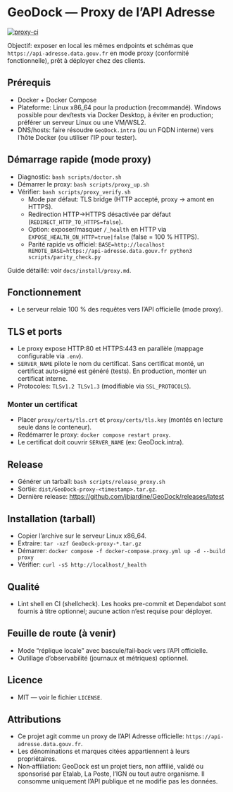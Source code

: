 # GeoDock — Proxy de l’API Adresse

[![proxy-ci](https://github.com/jbjardine/GeoDock/actions/workflows/proxy-ci.yml/badge.svg?branch=proxy-only)](https://github.com/jbjardine/GeoDock/actions/workflows/proxy-ci.yml)

Objectif: exposer en local les mêmes endpoints et schémas que `https://api-adresse.data.gouv.fr` en mode proxy (conformité fonctionnelle), prêt à déployer chez des clients.

## Prérequis
- Docker + Docker Compose
- Plateforme: Linux x86_64 pour la production (recommandé). Windows possible pour dev/tests via Docker Desktop, à éviter en production; préférer un serveur Linux ou une VM/WSL2.
- DNS/hosts: faire résoudre `GeoDock.intra` (ou un FQDN interne) vers l’hôte Docker (ou utiliser l’IP pour tester).

## Démarrage rapide (mode proxy)
- Diagnostic: `bash scripts/doctor.sh`
- Démarrer le proxy: `bash scripts/proxy_up.sh`
- Vérifier: `bash scripts/proxy_verify.sh`
  - Mode par défaut: TLS bridge (HTTP accepté, proxy → amont en HTTPS).
  - Redirection HTTP→HTTPS désactivée par défaut (`REDIRECT_HTTP_TO_HTTPS=false`).
  - Option: exposer/masquer `/_health` en HTTP via `EXPOSE_HEALTH_ON_HTTP=true|false` (false = 100 % HTTPS).
  - Parité rapide vs officiel: `BASE=http://localhost REMOTE_BASE=https://api-adresse.data.gouv.fr python3 scripts/parity_check.py`

Guide détaillé: voir `docs/install/proxy.md`.

## Fonctionnement
- Le serveur relaie 100 % des requêtes vers l’API officielle (mode proxy).

## TLS et ports
- Le proxy expose HTTP:80 et HTTPS:443 en parallèle (mappage configurable via `.env`).
- `SERVER_NAME` pilote le nom du certificat. Sans certificat monté, un certificat auto‑signé est généré (tests). En production, monter un certificat interne.
- Protocoles: `TLSv1.2 TLSv1.3` (modifiable via `SSL_PROTOCOLS`).

### Monter un certificat
- Placer `proxy/certs/tls.crt` et `proxy/certs/tls.key` (montés en lecture seule dans le conteneur).
- Redémarrer le proxy: `docker compose restart proxy`.
- Le certificat doit couvrir `SERVER_NAME` (ex: GeoDock.intra).

## Release
- Générer un tarball: `bash scripts/release_proxy.sh`
- Sortie: `dist/GeoDock-proxy-<timestamp>.tar.gz`.
- Dernière release: https://github.com/jbjardine/GeoDock/releases/latest

## Installation (tarball)
- Copier l’archive sur le serveur Linux x86_64.
- Extraire: `tar -xzf GeoDock-proxy-*.tar.gz`
- Démarrer: `docker compose -f docker-compose.proxy.yml up -d --build proxy`
- Vérifier: `curl -sS http://localhost/_health`

## Qualité
- Lint shell en CI (shellcheck). Les hooks pre-commit et Dependabot sont fournis à titre optionnel; aucune action n’est requise pour déployer.

## Feuille de route (à venir)
- Mode “réplique locale” avec bascule/fail‑back vers l’API officielle.
- Outillage d’observabilité (journaux et métriques) optionnel.

## Licence
- MIT — voir le fichier `LICENSE`.

## Attributions
- Ce projet agit comme un proxy de l’API Adresse officielle: `https://api-adresse.data.gouv.fr`.
- Les dénominations et marques citées appartiennent à leurs propriétaires.
- Non‑affiliation: GeoDock est un projet tiers, non affilié, validé ou sponsorisé par Etalab, La Poste, l’IGN ou tout autre organisme. Il consomme uniquement l’API publique et ne modifie pas les données.
